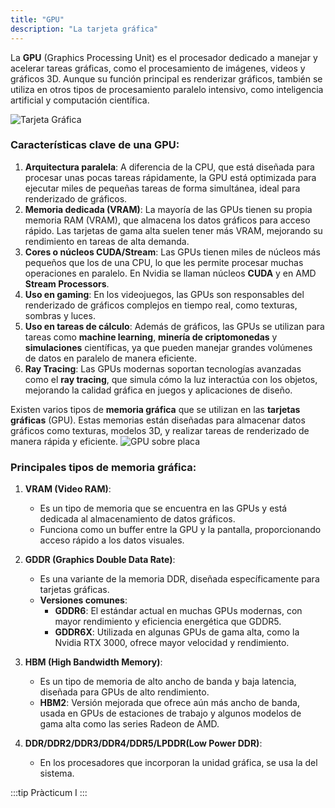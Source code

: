 ```yaml
---
title: "GPU"
description: "La tarjeta gráfica"
---
```


La **GPU** (Graphics Processing Unit) es el procesador dedicado a manejar y acelerar tareas gráficas, como el procesamiento de imágenes, videos y gráficos 3D. Aunque su función principal es renderizar gráficos, también se utiliza en otros tipos de procesamiento paralelo intensivo, como inteligencia artificial y computación científica.

![Tarjeta Gráfica](https://i.blogs.es/332cf8/screenshot_3638/1366_2000.webp)

### Características clave de una GPU:
1. **Arquitectura paralela**: A diferencia de la CPU, que está diseñada para procesar unas pocas tareas rápidamente, la GPU está optimizada para ejecutar miles de pequeñas tareas de forma simultánea, ideal para renderizado de gráficos.
2. **Memoria dedicada (VRAM)**: La mayoría de las GPUs tienen su propia memoria RAM (VRAM), que almacena los datos gráficos para acceso rápido. Las tarjetas de gama alta suelen tener más VRAM, mejorando su rendimiento en tareas de alta demanda.
3. **Cores o núcleos CUDA/Stream**: Las GPUs tienen miles de núcleos más pequeños que los de una CPU, lo que les permite procesar muchas operaciones en paralelo. En Nvidia se llaman núcleos **CUDA** y en AMD **Stream Processors**.
4. **Uso en gaming**: En los videojuegos, las GPUs son responsables del renderizado de gráficos complejos en tiempo real, como texturas, sombras y luces.
5. **Uso en tareas de cálculo**: Además de gráficos, las GPUs se utilizan para tareas como **machine learning**, **minería de criptomonedas** y **simulaciones** científicas, ya que pueden manejar grandes volúmenes de datos en paralelo de manera eficiente.
6. **Ray Tracing**: Las GPUs modernas soportan tecnologías avanzadas como el **ray tracing**, que simula cómo la luz interactúa con los objetos, mejorando la calidad gráfica en juegos y aplicaciones de diseño.


Existen varios tipos de **memoria gráfica** que se utilizan en las **tarjetas gráficas** (GPU). Estas memorias están diseñadas para almacenar datos gráficos como texturas, modelos 3D, y realizar tareas de renderizado de manera rápida y eficiente.
![GPU sobre placa](https://i.blogs.es/0ba60b/screenshot_3639/1366_2000.webp)
### Principales tipos de memoria gráfica:

1. **VRAM (Video RAM)**:
   - Es un tipo de memoria que se encuentra en las GPUs y está dedicada al almacenamiento de datos gráficos.
   - Funciona como un buffer entre la GPU y la pantalla, proporcionando acceso rápido a los datos visuales.

2. **GDDR (Graphics Double Data Rate)**:
   - Es una variante de la memoria DDR, diseñada específicamente para tarjetas gráficas.
   - **Versiones comunes**:
     - **GDDR6**: El estándar actual en muchas GPUs modernas, con mayor rendimiento y eficiencia energética que GDDR5.
     - **GDDR6X**: Utilizada en algunas GPUs de gama alta, como la Nvidia RTX 3000, ofrece mayor velocidad y rendimiento.

3. **HBM (High Bandwidth Memory)**:
   - Es un tipo de memoria de alto ancho de banda y baja latencia, diseñada para GPUs de alto rendimiento.
   - **HBM2**: Versión mejorada que ofrece aún más ancho de banda, usada en GPUs de estaciones de trabajo y algunos modelos de gama alta como las series Radeon de AMD.

4. **DDR/DDR2/DDR3/DDR4/DDR5/LPDDR(Low Power DDR)**:
   - En los procesadores que incorporan la unidad gráfica, se usa la del sistema.

  




:::tip
Pràcticum I
:::